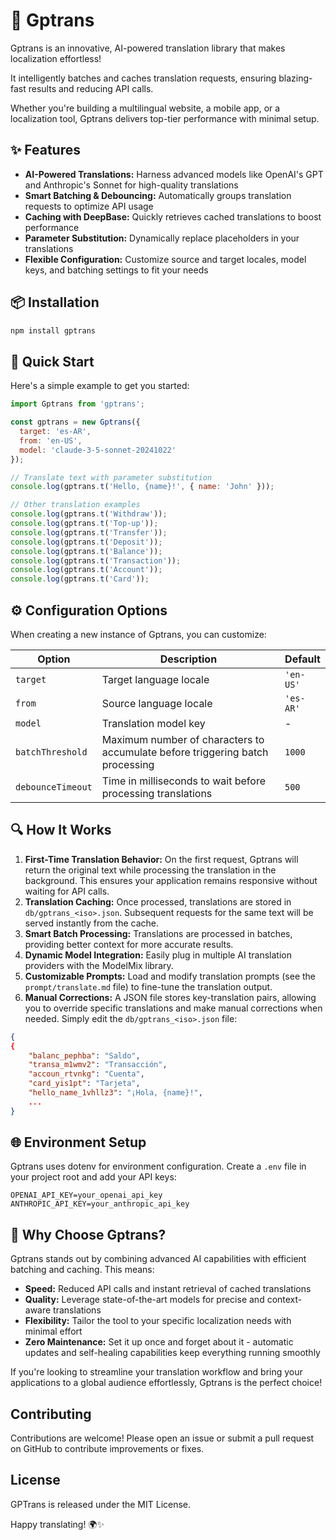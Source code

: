 # 🚀 Gptrans

Gptrans is an innovative, AI-powered translation library that makes localization effortless!

It intelligently batches and caches translation requests, ensuring blazing-fast results and reducing API calls.

Whether you're building a multilingual website, a mobile app, or a localization tool, Gptrans delivers top-tier performance with minimal setup.

## ✨ Features

- **AI-Powered Translations:** Harness advanced models like OpenAI's GPT and Anthropic's Sonnet for high-quality translations
- **Smart Batching & Debouncing:** Automatically groups translation requests to optimize API usage
- **Caching with DeepBase:** Quickly retrieves cached translations to boost performance
- **Parameter Substitution:** Dynamically replace placeholders in your translations
- **Flexible Configuration:** Customize source and target locales, model keys, and batching settings to fit your needs

## 📦 Installation

```bash
npm install gptrans
```

## 🚀 Quick Start

Here's a simple example to get you started:

```javascript
import Gptrans from 'gptrans';

const gptrans = new Gptrans({
  target: 'es-AR',
  from: 'en-US',
  model: 'claude-3-5-sonnet-20241022'
});

// Translate text with parameter substitution
console.log(gptrans.t('Hello, {name}!', { name: 'John' }));

// Other translation examples
console.log(gptrans.t('Withdraw'));
console.log(gptrans.t('Top-up'));
console.log(gptrans.t('Transfer'));
console.log(gptrans.t('Deposit'));
console.log(gptrans.t('Balance'));
console.log(gptrans.t('Transaction'));
console.log(gptrans.t('Account'));
console.log(gptrans.t('Card'));
```

## ⚙️ Configuration Options

When creating a new instance of Gptrans, you can customize:

| Option | Description | Default |
|--------|-------------|---------|
| `target` | Target language locale | `'en-US'` |
| `from` | Source language locale | `'es-AR'` |
| `model` | Translation model key | - |
| `batchThreshold` | Maximum number of characters to accumulate before triggering batch processing | `1000` |
| `debounceTimeout` | Time in milliseconds to wait before processing translations | `500` |

## 🔍 How It Works

1. **First-Time Translation Behavior:** On the first request, Gptrans will return the original text while processing the translation in the background. This ensures your application remains responsive without waiting for API calls.
2. **Translation Caching:** Once processed, translations are stored in `db/gptrans_<iso>.json`. Subsequent requests for the same text will be served instantly from the cache.
3. **Smart Batch Processing:** Translations are processed in batches, providing better context for more accurate results.
4. **Dynamic Model Integration:** Easily plug in multiple AI translation providers with the ModelMix library.
5. **Customizable Prompts:** Load and modify translation prompts (see the `prompt/translate.md` file) to fine-tune the translation output.
6. **Manual Corrections:** A JSON file stores key-translation pairs, allowing you to override specific translations and make manual corrections when needed. Simply edit the `db/gptrans_<iso>.json` file:

```json
{
{
    "balanc_pephba": "Saldo",
    "transa_m1wmv2": "Transacción",
    "accoun_rtvnkg": "Cuenta",
    "card_yis1pt": "Tarjeta",
    "hello_name_1vhllz3": "¡Hola, {name}!",
    ...
}
```

## 🌐 Environment Setup

Gptrans uses dotenv for environment configuration. Create a `.env` file in your project root and add your API keys:

```env
OPENAI_API_KEY=your_openai_api_key
ANTHROPIC_API_KEY=your_anthropic_api_key
```

## 🎉 Why Choose Gptrans?

Gptrans stands out by combining advanced AI capabilities with efficient batching and caching. This means:

- **Speed:** Reduced API calls and instant retrieval of cached translations
- **Quality:** Leverage state-of-the-art models for precise and context-aware translations
- **Flexibility:** Tailor the tool to your specific localization needs with minimal effort
- **Zero Maintenance:** Set it up once and forget about it - automatic updates and self-healing capabilities keep everything running smoothly

If you're looking to streamline your translation workflow and bring your applications to a global audience effortlessly, Gptrans is the perfect choice!

## Contributing

Contributions are welcome! Please open an issue or submit a pull request on GitHub to contribute improvements or fixes.

## License

GPTrans is released under the MIT License.

Happy translating! 🌍✨


